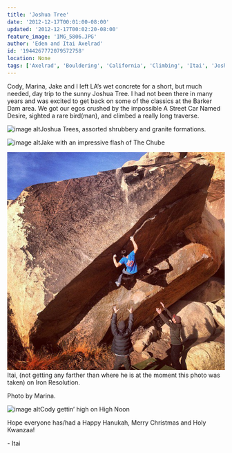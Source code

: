 ```yaml
---
title: 'Joshua Tree'
date: '2012-12-17T00:01:00-08:00'
updated: '2012-12-17T00:02:20-08:00'
feature_image: 'IMG_5806.JPG'
author: 'Eden and Itai Axelrad'
id: '1944267772079572758'
location: None
tags: ['Axelrad', 'Bouldering', 'California', 'Climbing', 'Itai', 'Joshua', 'Tree']
---
```


Cody, Marina, Jake and I left LA’s wet concrete for a short, but much needed, day trip to the sunny Joshua Tree. I had not been there in many years and was excited to get back on some of the classics at the Barker Dam area. We got our egos crushed by the impossible A Street Car Named Desire, sighted a rare bird(man), and climbed a really long traverse.

![image alt](/images/IMG_5806.JPG)Joshua Trees, assorted shrubbery and granite formations.

![image alt](/images/IMG_5816.JPG)Jake with an impressive flash of The Chube

![image alt](/images/487010_10151208748528382_229822770_n.jpg)Itai, (not getting any farther than where he is at the moment this photo was taken) on Iron Resolution. 

Photo by Marina.

![image alt](/images/IMG_5826.jpg)Cody gettin’ high on High Noon

Hope everyone has/had a Happy Hanukah, Merry Christmas and Holy Kwanzaa!

\- Itai

